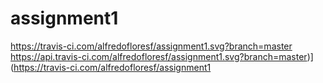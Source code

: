 # assignment1

https://travis-ci.com/alfredofloresf/assignment1.svg?branch=master
https://api.travis-ci.com/alfredofloresf/assignment1.svg?branch=master)](https://travis-ci.com/alfredofloresf/assignment1
